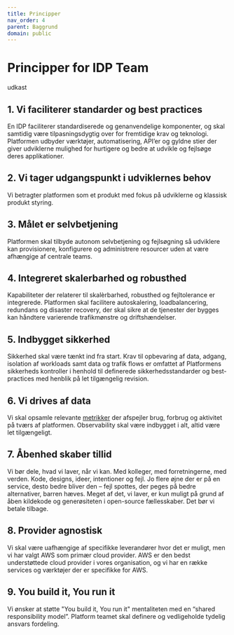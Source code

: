 ```yaml
---
title: Principper
nav_order: 4
parent: Baggrund
domain: public
---
```



# Principper for IDP Team 

udkast

## 1. Vi faciliterer standarder og best practices

En IDP faciliterer standardiserede og genanvendelige komponenter, og skal samtidig være tilpasningsdygtig
over for fremtidige krav og teknologi. Platformen udbyder værktøjer, automatisering, API’er og gyldne stier 
der giver udviklerne mulighed for hurtigere og bedre at udvikle og fejlsøge deres applikationer.

## 2. Vi tager udgangspunkt i udviklernes behov

Vi betragter platformen som et produkt med fokus på udviklerne og klassisk produkt styring.

## 3. Målet er selvbetjening

Platformen skal tilbyde autonom selvbetjening og fejlsøgning så udviklere kan provisionere, konfigurere og 
administrere resourcer uden at være afhængige af centrale teams.

## 4. Integreret skalerbarhed og robusthed

Kapabiliteter der relaterer til skalèrbarhed, robusthed og fejltolerance er integrerede. Platformen skal facilitere 
autoskalering, loadbalancering, redundans og disaster recovery, der skal sikre at de tjenester der bygges kan håndtere 
varierende trafikmønstre og driftshændelser.

## 5. Indbygget sikkerhed

Sikkerhed skal være tænkt ind fra start. Krav til opbevaring af data, adgang, isolation af workloads samt data og 
trafik flows er omfattet af Platformens sikkerheds kontroller i henhold til definerede sikkerhedsstandarder og 
best-practices med henblik på let tilgængelig revision.

## 6. Vi drives af data

Vi skal opsamle relevante [metrikker](metrics.md) der afspejler brug, forbrug og aktivitet på tværs af platformen. 
Observability skal være indbygget i alt, altid være let tilgængeligt.

## 7. Åbenhed skaber tillid

Vi bør dele, hvad vi laver, når vi kan. Med kolleger, med forretningerne, med verden. Kode, designs, ideer, intentioner og fejl. 
Jo flere øjne der er på en service, desto bedre bliver den – fejl spottes, der peges på bedre alternativer, barren hæves. 
Meget af det, vi laver, er kun muligt på grund af åben kildekode og generøsiteten i open-source fællesskaber. Det bør vi betale tilbage.

## 8. Provider agnostisk

Vi skal være uafhængige af specifikke leverandører hvor det er muligt, men vi har valgt AWS som primær cloud provider. 
AWS er den bedst understøttede cloud provider i vores organisation, og vi har en række services og værktøjer der er specifikke for AWS.

## 9. You build it, You run it 

Vi ønsker at støtte "You build it, You run it" mentaliteten med en “shared responsibility model”. 
Platform teamet skal definere og vedligeholde tydelig ansvars fordeling.


